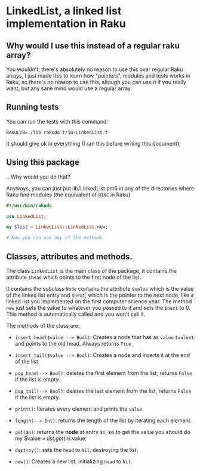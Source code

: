 # LinkedList, a linked list implementation in Raku

## Why would I use this instead of a regular raku array?

You wouldn't, there's absolutely no reason to use this over regular
Raku arrays, I just made this to learn how "pointers", modules and
tests works in Raku, so there's no reason to use this, altough you can
use it if you really want, but any sane mind would use a regular
array.

## Running tests

You can run the tests with this command:

`RAKULIB=./lib rakudo t/10-LinkedList.t` 

It should give ok in everything (I ran this before writing this
document).

## Using this package

...Why would you do that?

Anyways, you can just put lib/LinkedList.pm6 in any of the directories
where Raku find modules (the equivalent of `@INC` in Raku)

~~~raku
#!/usr/bin/rakudo

use LinkedList;

my $list = LinkedList::LinkedList.new;

# Now you can use any of the methods
~~~

## Classes, attributes and methods.

The class `LinkedList` is the main class of the package, it contains
the attribute `$head` which points to the first node of the list.

It contains the subclass `Node` contains the attribute `$value` which
is the value of the linked list entry and `$next`, which is the
pointer to the next node, like a linked list you implemented on the
first computer science year. The method `new` just sets the value to
whatever you passed to it and sets the `$next` to 0. This method is
automatically called and you won't call it.

The methods of the class are:

* `insert_head($value --> Bool)`: Creates a node that has as `value`
  `$value$` and points to the old head. Always returns `True`

* `insert_tail($value --> Bool)`: Creates a node and inserts it at the
  end of the list.
* `pop_head(--> Bool)`: deletes the first element from the list,
  returns `False` if the list is empty.
* `pop_tail(--> Bool)`: deletes the last element from the list,
  returns `False` if the list is empty.
* `print()`: Iterates every element and prints the `value`.
* `length(--> Int)`: returns the length of the list by iterating each element.
* `get($n)`: returns the **node** at entry `$n`, so to get the value
  you should do my $value = $list.get($n).value;
* `destroy()`: sets the `head` to `Nil`, destroying the list.
* `new()`: Creates a new list, initializing `head` to `Nil`.

